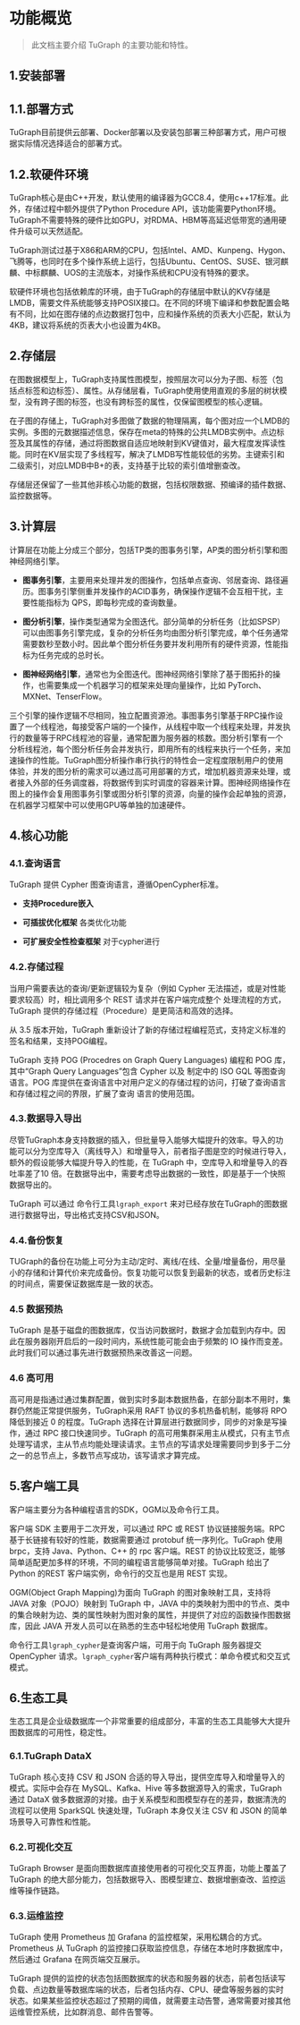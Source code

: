 # 功能概览

> 此文档主要介绍 TuGraph 的主要功能和特性。

## 1.安装部署

## 1.1.部署方式

TuGraph目前提供云部署、Docker部署以及安装包部署三种部署方式，用户可根据实际情况选择适合的部署方式。

## 1.2.软硬件环境

TuGraph核心是由C++开发，默认使用的编译器为GCC8.4，使用c++17标准。此外，存储过程中额外提供了Python Procedure API，该功能需要Python环境。TuGraph不需要特殊的硬件比如GPU，对RDMA、HBM等高延迟低带宽的通用硬件升级可以天然适配。

TuGraph测试过基于X86和ARM的CPU，包括Intel、AMD、Kunpeng、Hygon、飞腾等，也同时在多个操作系统上运行，包括Ubuntu、CentOS、SUSE、银河麒麟、中标麒麟、UOS的主流版本，对操作系统和CPU没有特殊的要求。

软硬件环境也包括依赖库的环境，由于TuGraph的存储层中默认的KV存储是LMDB，需要文件系统能够支持POSIX接口。在不同的环境下编译和参数配置会略有不同，比如在图存储的点边数据打包中，应和操作系统的页表大小匹配，默认为4KB，建议将系统的页表大小也设置为4KB。

## 2.存储层

在图数据模型上，TuGraph支持属性图模型，按照层次可以分为子图、标签（包括点标签和边标签）、属性。从存储层看，TuGraph使用使用直观的多层的树状模型，没有跨子图的标签，也没有跨标签的属性，仅保留图模型的核心逻辑。

在子图的存储上，TuGraph对多图做了数据的物理隔离，每个图对应一个LMDB的实例。多图的元数据描述信息，保存在meta的特殊的公共LMDB实例中。点边标签及其属性的存储，通过将图数据自适应地映射到KV键值对，最大程度发挥读性能。同时在KV层实现了多线程写，解决了LMDB写性能较低的劣势。主键索引和二级索引，对应LMDB中B+的表，支持基于比较的索引值增删查改。

存储层还保留了一些其他非核心功能的数据，包括权限数据、预编译的插件数据、监控数据等。

## 3.计算层

计算层在功能上分成三个部分，包括TP类的图事务引擎，AP类的图分析引擎和图神经网络引擎。

- __图事务引擎__，主要用来处理并发的图操作，包括单点查询、邻居查询、路径遍历。图事务引擎侧重并发操作的ACID事务，确保操作逻辑不会互相干扰，主要性能指标为 QPS，即每秒完成的查询数量。

- __图分析引擎__，操作类型通常为全图迭代。部分简单的分析任务（比如SPSP）可以由图事务引擎完成，复杂的分析任务均由图分析引擎完成，单个任务通常需要数秒至数小时。因此单个图分析任务要并发利用所有的硬件资源，性能指标为任务完成的总时长。

- __图神经网络引擎__，通常也为全图迭代。图神经网络引擎除了基于图拓扑的操作，也需要集成一个机器学习的框架来处理向量操作，比如 PyTorch、MXNet、TenserFlow。

三个引擎的操作逻辑不尽相同，独立配置资源池。事图事务引擎基于RPC操作设置了一个线程池，每接受客户端的一个操作，从线程中取一个线程来处理，并发执行的数量等于RPC线程池的容量，通常配置为服务器的核数。图分析引擎有一个分析线程池，每个图分析任务会并发执行，即用所有的线程来执行一个任务，来加速操作的性能。TuGraph图分析操作串行执行的特性会一定程度限制用户的使用体验，并发的图分析的需求可以通过高可用部署的方式，增加机器资源来处理，或者接入外部的任务调度器，将数据传到实时调度的容器来计算。图神经网络操作在图上的操作会复用图事务引擎或图分析引擎的资源，向量的操作会起单独的资源，在机器学习框架中可以使用GPU等单独的加速硬件。

## 4.核心功能

### 4.1.查询语言

TuGraph 提供 Cypher 图查询语言，遵循OpenCypher标准。
- __支持Procedure嵌入__

- __可插拔优化框架__ 各类优化功能

- __可扩展安全性检查框架__ 对于cypher进行

### 4.2.存储过程

当用户需要表达的查询/更新逻辑较为复杂（例如 Cypher 无法描述，或是对性能要求较高）时，相比调用多个 REST 请求并在客户端完成整个
处理流程的方式，TuGraph 提供的存储过程（Procedure）是更简洁和高效的选择。

从 3.5 版本开始，TuGraph 重新设计了新的存储过程编程范式，支持定义标准的签名和结果，支持POG编程。

TuGraph 支持 POG (Procedres on Graph Query Languages) 编程和 POG 库，其中“Graph Query Languages”包含 Cypher 以及
制定中的 ISO GQL 等图查询语言。POG 库提供在查询语言中对用户定义的存储过程的访问，打破了查询语言和存储过程之间的界限，扩展了查询
语言的使用范围。


### 4.3.数据导入导出

尽管TuGraph本身支持数据的插入，但批量导入能够大幅提升的效率。导入的功能可以分为空库导入（离线导入）和增量导入，前者指子图是空的时候进行导入，额外的假设能够大幅提升导入的性能，在 TuGraph 中，空库导入和增量导入的吞吐率差了10 倍。在数据导出中，需要考虑导出数据的一致性，即是基于一个快照数据导出的。

TuGraph 可以通过 命令行工具`lgraph_export` 来对已经存放在TuGraph的图数据进行数据导出，导出格式支持CSV和JSON。

### 4.4.备份恢复

TUGraph的备份在功能上可分为主动/定时、离线/在线、全量/增量备份，用尽量小的存储和计算代价来完成备份。恢复功能可以恢复到最新的状态，或者历史标注的时间点，需要保证数据库是一致的状态。

### 4.5 数据预热

TuGraph 是基于磁盘的图数据库，仅当访问数据时，数据才会加载到内存中。因此在服务器刚开启后的一段时间内，系统性能可能会由于频繁的 IO 操作而变差。此时我们可以通过事先进行数据预热来改善这一问题。

### 4.6 高可用

高可用是指通过通过集群配置，做到实时多副本数据热备，在部分副本不用时，集群仍然能正常提供服务，TuGraph采用 RAFT 协议的多机热备机制，能够将 RPO 降低到接近 0 的程度。TuGraph 选择在计算层进行数据同步，同步的对象是写操作，通过 RPC 接口快速同步。TuGraph 的高可用集群采用主从模式，只有主节点处理写请求，主从节点均能处理读请求。主节点的写请求处理需要同步到多于二分之一的总节点上，多数节点写成功，该写请求才算完成。

## 5.客户端工具

客户端主要分为各种编程语言的SDK，OGM以及命令行工具。

客户端 SDK 主要用于二次开发，可以通过 RPC 或 REST 协议链接服务端。RPC 基于长链接有较好的性能，数据需要通过 protobuf 统一序列化。TuGraph 使用brpc，支持 Java、Python、C++ 的 rpc 客户端。REST 的协议比较宽泛，能够简单适配更加多样的环境，不同的编程语言能够简单对接。TuGraph 给出了 Python 的REST 客户端实例，命令行的交互也是用 REST 实现。

OGM(Object Graph Mapping)为面向 TuGraph 的图对象映射工具，支持将 JAVA 对象（POJO）映射到 TuGraph 中，JAVA 中的类映射为图中的节点、类中的集合映射为边、类的属性映射为图对象的属性，并提供了对应的函数操作图数据库，因此 JAVA 开发人员可以在熟悉的生态中轻松地使用 TuGraph 数据库。

命令行工具`lgraph_cypher`是查询客户端，可用于向 TuGraph 服务器提交 OpenCypher 请求。`lgraph_cypher`客户端有两种执行模式：单命令模式和交互式模式。


## 6.生态工具

生态工具是企业级数据库一个非常重要的组成部分，丰富的生态工具能够大大提升图数据库的可用性，稳定性。

### 6.1.TuGraph DataX

TuGraph 核心支持 CSV 和 JSON 合适的导入导出，提供空库导入和增量导入的模式。实际中会存在 MySQL、Kafka、Hive 等多数据源导入的需求，TuGraph 通过 DataX 做多数据源的对接。由于关系模型和图模型存在的差异，数据清洗的流程可以使用 SparkSQL 快速处理，TuGraph 本身仅关注 CSV 和 JSON 的简单场景导入可靠性和性能。

### 6.2.可视化交互

TuGraph Browser 是面向图数据库直接使用者的可视化交互界面，功能上覆盖了 TuGraph 的绝大部分能力，包括数据导入、图模型建立、数据增删查改、监控运维等操作链路。

### 6.3.运维监控

TuGraph 使用 Prometheus 加 Grafana 的监控框架，采用松耦合的方式。Prometheus 从 TuGraph 的监控接口获取监控信息，存储在本地时序数据库中，然后通过 Grafana 在网页端交互展示。

TuGraph 提供的监控的状态包括图数据库的状态和服务器的状态，前者包括读写负载、点边数量等数据库端的状态，后者包括内存、CPU、硬盘等服务器的实时状态。如果某些监控状态超过了预期的阈值，就需要主动告警，通常需要对接其他运维管控系统，比如群消息、邮件告警等。
